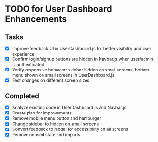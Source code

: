 # TODO for User Dashboard Enhancements

## Tasks
- [x] Improve feedback UI in UserDashboard.js for better visibility and user experience
- [x] Confirm login/signup buttons are hidden in Navbar.js when user/admin is authenticated
- [x] Verify responsive behavior: sidebar hidden on small screens, bottom menu shown on small screens in UserDashboard.js
- [x] Test changes on different screen sizes

## Completed
- [x] Analyze existing code in UserDashboard.js and Navbar.js
- [x] Create plan for improvements
- [x] Remove mobile menu button and hamburger
- [x] Change sidebar to hidden on small screens
- [x] Convert feedback to modal for accessibility on all screens
- [x] Remove unused state and imports
